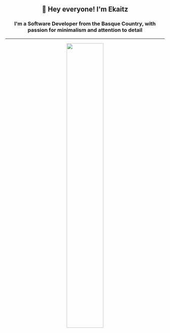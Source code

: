 <h2 align="center">👋 Hey everyone! I'm Ekaitz</h1>

<h3 align="center">I'm a Software Developer from the Basque Country, with passion for minimalism and attention to detail</h3>


<!-- ### 🏆 Github Stats -->

---

<p align="center">
  <img  src="https://github-readme-streak-stats.herokuapp.com/?user=ekalons&theme=highcontrast&hide_border=true&date_format=M%20j%5B%2C%20Y%5D" width="48%">
</p>



<!-- - 👋 Hi, I’m @ekalons -->
<!-- - 👀 I’m interested in ... -->
<!-- - 🌱 I’m currently learning ... -->
<!-- - 💞️ I’m looking to collaborate on ... -->
<!-- - 📫 How to reach me ... -->

<!---
ekalons/ekalons is a ✨ special ✨ repository because its `README.md` (this file) appears on your GitHub profile.
You can click the Preview link to take a look at your changes.
--->
